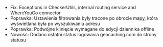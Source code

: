 
- Fix: Exceptions in CheckerUtils, internal routing service and WhereYouGo connector
- Poprawka: Ustawienia filtrowania były tracone po obrocie mapy, która wyświetlana była po wyszukiwaniu adresu
- Poprawka: Podwójne klinięcie wymagane do edycji dziennika offline
- Nowość: Dodano ostatni status logowania geocaching.com do strony statusu
